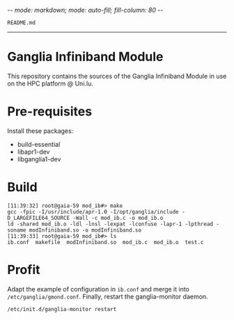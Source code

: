 -*- mode: markdown; mode: auto-fill; fill-column: 80 -*-

`README.md`

---------

Ganglia Infiniband Module
=========================

This repository contains the sources of the Ganglia Infiniband Module 
in use on the HPC platform @ Uni.lu.

# Pre-requisites

Install these packages:

* build-essential
* libapr1-dev
* libganglia1-dev

# Build

    [11:39:32] root@gaia-59 mod_ib#> make
    gcc -fpic -I/usr/include/apr-1.0 -I/opt/ganglia/include -D_LARGEFILE64_SOURCE -Wall -c mod_ib.c -o mod_ib.o
    ld -shared mod_ib.o -ldl -lnsl -lexpat -lconfuse -lapr-1 -lpthread -soname modInfiniband.so -o modInfiniband.so
    [11:39:33] root@gaia-59 mod_ib#> ls
    ib.conf  makefile  modInfiniband.so  mod_ib.c  mod_ib.o  test.c

# Profit

Adapt the example of configuration in `ib.conf` and merge it into `/etc/ganglia/gmond.conf`.
Finally, restart the ganglia-monitor daemon.

    /etc/init.d/ganglia-monitor restart

